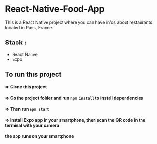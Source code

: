 
# React-Native-Food-App

This is a React Native project where you can have infos about restaurants located in Paris, France.

## Stack :

  - React Native
  - Expo

## To run this project

#### => Clone this project 

#### => Go the project folder and run `npm install` to install dependencies

#### => Then run `npm start`

#### => install Expo app in your smartphone, then scan the QR code in the terminal with your camera

#### the app runs on your smartphone
